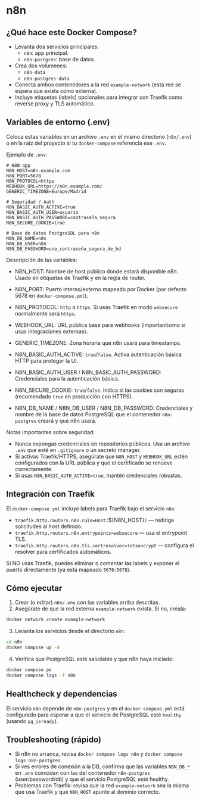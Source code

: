 # n8n

## ¿Qué hace este Docker Compose?

- Levanta dos servicios principales:
  - `n8n`: app principal.
  - `n8n-postgres`: base de datos.
- Crea dos volúmenes:
  - `n8n-data`
  - `n8n-postgres-data`
- Conecta ambos contenedores a la red `example-network` (esta red se espera que exista como externa).
- Incluye etiquetas (labels) opcionales para integrar con Traefik como reverse proxy y TLS automático.

## Variables de entorno (.env)

Coloca estas variables en un archivo `.env` en el mismo directorio (`n8n/.env`) o en la raíz del proyecto si tu `docker-compose` referencia ese `.env`.

Ejemplo de `.env`:

```
# N8N app
N8N_HOST=n8n.example.com
N8N_PORT=5678
N8N_PROTOCOL=https
WEBHOOK_URL=https://n8n.example.com/
GENERIC_TIMEZONE=Europe/Madrid

# Seguridad / Auth
N8N_BASIC_AUTH_ACTIVE=true
N8N_BASIC_AUTH_USER=usuario
N8N_BASIC_AUTH_PASSWORD=contraseña_segura
N8N_SECURE_COOKIE=true

# Base de datos PostgreSQL para n8n
N8N_DB_NAME=n8n
N8N_DB_USER=n8n
N8N_DB_PASSWORD=una_contraseña_segura_de_bd
```

Descripción de las variables:

- N8N_HOST: Nombre de host público donde estará disponible n8n. Usado en etiquetas de Traefik y en la regla de router.
- N8N_PORT: Puerto interno/externo mapeado por Docker (por defecto 5678 en `docker-compose.yml`).
- N8N_PROTOCOL: `http` o `https`. Si usas Traefik en modo `websecure` normalmente será `https`.
- WEBHOOK_URL: URL pública base para webhooks (importantísimo si usas integraciones externas).
- GENERIC_TIMEZONE: Zona horaria que n8n usará para timestamps.

- N8N_BASIC_AUTH_ACTIVE: `true`/`false`. Activa autenticación básica HTTP para proteger la UI.
- N8N_BASIC_AUTH_USER / N8N_BASIC_AUTH_PASSWORD: Credenciales para la autenticación básica.
- N8N_SECURE_COOKIE: `true`/`false`. Indica si las cookies son seguras (recomendado `true` en producción con HTTPS).

- N8N_DB_NAME / N8N_DB_USER / N8N_DB_PASSWORD: Credenciales y nombre de la base de datos PostgreSQL que el contenedor `n8n-postgres` creará y que n8n usará.

Notas importantes sobre seguridad:

- Nunca expongas credenciales en repositorios públicos. Usa un archivo `.env` que esté en `.gitignore` o un secreto manager.
- Si activas Traefik/HTTPS, asegúrate que `N8N_HOST` y `WEBHOOK_URL` estén configurados con la URL pública y que el certificado se renueve correctamente.
- Si usas `N8N_BASIC_AUTH_ACTIVE=true`, mantén credenciales robustas.

## Integración con Traefik

El `docker-compose.yml` incluye labels para Traefik bajo el servicio `n8n`:

- `traefik.http.routers.n8n.rule=Host(`${N8N_HOST}`)` — redirige solicitudes al host definido.
- `traefik.http.routers.n8n.entrypoints=websecure` — usa el entrypoint TLS.
- `traefik.http.routers.n8n.tls.certresolver=letsencrypt` — configura el resolver para certificados automáticos.

Si NO usas Traefik, puedes eliminar o comentar las labels y exponer el puerto directamente (ya está mapeado `5678:5678`).

## Cómo ejecutar

1. Crear (o editar) `n8n/.env` con las variables arriba descritas.
2. Asegúrate de que la red externa `example-network` exista. Si no, créala:

```bash
docker network create example-network
```

3. Levanta los servicios desde el directorio `n8n`:

```bash
cd n8n
docker compose up -d
```

4. Verifica que PostgreSQL esté saludable y que n8n haya iniciado:

```bash
docker compose ps
docker compose logs -f n8n
```

## Healthcheck y dependencias

El servicio `n8n` depende de `n8n-postgres` y en el `docker-compose.yml` está configurado para esperar a que el servicio de PostgreSQL esté `healthy` (usando `pg_isready`).

## Troubleshooting (rápido)

- Si n8n no arranca, revisa `docker compose logs n8n` y `docker compose logs n8n-postgres`.
- Si ves errores de conexión a la DB, confirma que las variables `N8N_DB_*` en `.env` coincidan con las del contenedor `n8n-postgres` (user/password/db) y que el servicio PostgreSQL esté healthy.
- Problemas con Traefik: revisa que la red `example-network` sea la misma que usa Traefik y que `N8N_HOST` apunte al dominio correcto.
